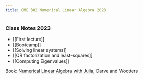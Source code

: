 ```yaml
---
title: CME 302 Numerical Linear Algebra 2023
---
```


### Class Notes 2023

- [[First lecture]]
- [[Bootcamp]]
- [[Solving linear systems]]
- [[QR factorization and least-squares]]
- [[Computing Eigenvalues]]

Book: [Numerical Linear Algebra with Julia](https://play.google.com/books/reader?id=lt9BEAAAQBAJ&pg=GBS.PR1), Darve and Wootters